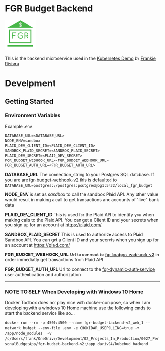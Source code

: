 

# FGR Budget Backend

[<img src="./images/1000x1000_FGR_FINANCE.png" width="100" >](https://fgr-kubernetes-demo.northcentralus.cloudapp.azure.com)

This is the backend microservice used in the [Kubernetes Demo](https://frankieriviera.com/portfolio/kubernetes-demo) by [Frankie Riviera](https://frankieriviera.com)


# Develpment

## Getting Started

### Environment Variables

Example .env
```
DATABASE_URL=<DATABASE_URL>
NODE_ENV=sandbox
PLAID_DEV_CLIENT_ID=<PLAID_DEV_CLIENT_ID>
SANDBOX_PLAID_SECRET=<SANDBOX_PLAID_SECRET>
PLAID_DEV_SECRET=<PLAID_DEV_SECRET>
FGR_BUDGET_WEBHOOK_URL=<FGR_BUDGET_WEBHOOK_URL>
FGR_BUDGET_AUTH_URL=<FGR_BUDGET_AUTH_URL>
```

**DATABASE_URL** The connection_string to your Postgres SQL database. If you are are [fgr-budget-webhook-v2](https://github.com/DaRiv94/fgr-budget-webhook-v2) this is defaulted to `DATABASE_URL=postgres://postgres:postgres@pg1:5432/local_fgr_budget`

**NODE_ENV** is set as *sandbox* to call the sandbox Plaid API. Any other value would result in making a call to get transactions and accounts of "live" bank data

**PLAID_DEV_CLIENT_ID** This is used for the Plaid API to identify you when making calls to the Plaid API. You can get a Client ID and your secrets when you sign up for an account at https://plaid.com/

**SANDBOX_PLAID_SECRET** This is used to authorize access to Plaid Sandbox API. You can get a Client ID and your secrets when you sign up for an account at https://plaid.com/

**FGR_BUDGET_WEBHOOK_URL** Url to connect to [fgr-budget-webhook-v2](https://github.com/DaRiv94/fgr-budget-webhook-v2) in order immediatly get transactions from Plaid API

**FGR_BUDGET_AUTH_URL** Url to connect to the [fgr-dynamic-auth-service](https://github.com/DaRiv94/fgr_dynamic_auth) user authentication and authorization


---
### NOTE TO SELF When Developing with Windows 10 Home
Docker Toolbox does not play nice with docker-compose, so when I am developing with a windows 10 Home machine use the following cmds to start the backend service like so...

`docker run --rm -p 4500:4500 --name fgr-budget-backend-v2_web_1 --network budget --env-file .env -e CHOKIDAR_USEPOLLING=true -v /app/node_modules  -v /c/Users/frank/OneDrive/Development/02_Projects_In_Production/0027_PersonalBudgetApp/fgr-budget-backend-v2:/app dariv94/kubebud_backend`
